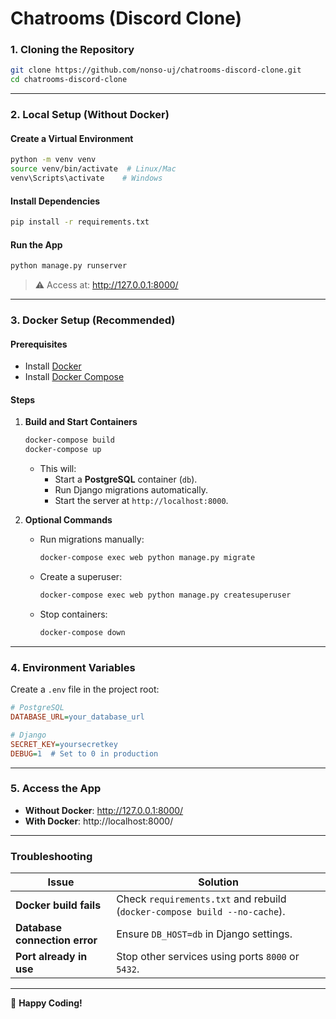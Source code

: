 # **Chatrooms (Discord Clone)**

### **1. Cloning the Repository**
```bash
git clone https://github.com/nonso-uj/chatrooms-discord-clone.git
cd chatrooms-discord-clone
```

---

### **2. Local Setup (Without Docker)**
#### **Create a Virtual Environment**
```bash
python -m venv venv
source venv/bin/activate  # Linux/Mac
venv\Scripts\activate    # Windows
```

#### **Install Dependencies**
```bash
pip install -r requirements.txt
```

#### **Run the App**
```bash
python manage.py runserver
```
> ⚠ Access at: http://127.0.0.1:8000/

---

### **3. Docker Setup (Recommended)**
#### **Prerequisites**
- Install [Docker](https://docs.docker.com/get-docker/)
- Install [Docker Compose](https://docs.docker.com/compose/install/)

#### **Steps**
1. **Build and Start Containers**
   ```bash
   docker-compose build
   docker-compose up
   ```
   - This will:
     - Start a **PostgreSQL** container (`db`).
     - Run Django migrations automatically.
     - Start the server at `http://localhost:8000`.

2. **Optional Commands**
   - Run migrations manually:
     ```bash
     docker-compose exec web python manage.py migrate
     ```
   - Create a superuser:
     ```bash
     docker-compose exec web python manage.py createsuperuser
     ```
   - Stop containers:
     ```bash
     docker-compose down
     ```

---

### **4. Environment Variables**
Create a `.env` file in the project root:
```ini
# PostgreSQL
DATABASE_URL=your_database_url

# Django
SECRET_KEY=yoursecretkey
DEBUG=1  # Set to 0 in production
```

---

### **5. Access the App**
- **Without Docker**: http://127.0.0.1:8000/
- **With Docker**: http://localhost:8000/

---

### **Troubleshooting**
| Issue | Solution |
|-------|----------|
| **Docker build fails** | Check `requirements.txt` and rebuild (`docker-compose build --no-cache`). |
| **Database connection error** | Ensure `DB_HOST=db` in Django settings. |
| **Port already in use** | Stop other services using ports `8000` or `5432`. |

---

🚀 **Happy Coding!**
